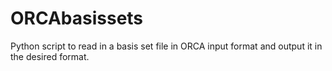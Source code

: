 # ORCAbasissets

Python script to read in a basis set file in ORCA input format and output it in the desired format.

